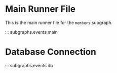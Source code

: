 # Main Runner File

This is the main runner file for the `members` subgraph.

::: subgraphs.events.main

# Database Connection

::: subgraphs.events.db
